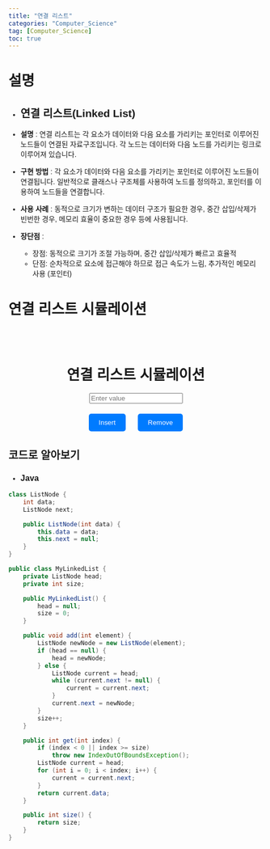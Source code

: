 ```yaml
---
title: "연결 리스트"
categories: "Computer_Science"
tag: [Computer_Science]
toc: true
---
```


# 설명

- ## **연결 리스트(Linked List)**
 
- **설명** : 연결 리스트는 각 요소가 데이터와 다음 요소를 가리키는 포인터로 이루어진 노드들이 연결된 자료구조입니다. 각 노드는 데이터와 다음 노드를 가리키는 링크로 이루어져 있습니다.

- **구현 방법** : 각 요소가 데이터와 다음 요소를 가리키는 포인터로 이루어진 노드들이 연결됩니다. 일반적으로 클래스나 구조체를 사용하여 노드를 정의하고, 포인터를 이용하여 노드들을 연결합니다.

- **사용 사례** : 동적으로 크기가 변하는 데이터 구조가 필요한 경우, 중간 삽입/삭제가 빈번한 경우, 메모리 효율이 중요한 경우 등에 사용됩니다.

- **장단점** :
  - 장점: 동적으로 크기가 조절 가능하며, 중간 삽입/삭제가 빠르고 효율적
  - 단점: 순차적으로 요소에 접근해야 하므로 접근 속도가 느림, 추가적인 메모리 사용 (포인터)

# 연결 리스트 시뮬레이션

<html>
<head>
  <title>연결 리스트 시뮬레이션</title>
  <style>
    body {
      font-family: Arial, sans-serif;
    }
    .container {
      display: flex;
      flex-direction: column;
      align-items: center;
      margin-top: 50px;
    }
    .linked-list {
      display: flex;
      flex-wrap: nowrap;
      justify-content: center;
    }
    .list-item {
      background-color: #f0f0f0;
      border: 1px solid #aaa;
      padding: 10px;
      margin: 5px;
      text-align: center;
    }
    .button-container {
      margin-top: 20px;
    }
    button {
      padding: 10px 20px;
      margin: 0 10px;
      background-color: #007bff;
      color: #fff;
      border: none;
      border-radius: 5px;
      cursor: pointer;
    }
    button:hover {
      background-color: #0056b3;
    }
  </style>

  <script>
    document.addEventListener("DOMContentLoaded", function() {
      const listContainer = document.getElementById('list');
      const inputValue = document.getElementById('inputValue');
      const insertBtn = document.getElementById('insertBtn');
      const removeBtn = document.getElementById('removeBtn');
      
      let list = [];

      // 연결 리스트 시각화 업데이트
      function updateList() {
        listContainer.innerHTML = list.map(item => `<div class="list-item">${item}</div>`).join('');
      }

      // Insert 버튼 클릭 시
      insertBtn.addEventListener("click", function() {
        const value = inputValue.value.trim();
        if (value !== '') {
          list.push(value);
          updateList();
          inputValue.value = '';
        }
      });

      // Remove 버튼 클릭 시
      removeBtn.addEventListener("click", function() {
        if (list.length > 0) {
          list.pop();
          updateList();
        }
      });
    });
  </script>
</head>
<body>
  <div class="container">
    <h1>연결 리스트 시뮬레이션</h1>
    <div class="linked-list" id="list"></div>
    <input type="text" id="inputValue" placeholder="Enter value">
    <div class="button-container">
      <button id="insertBtn">Insert</button>
      <button id="removeBtn">Remove</button>
    </div>
  </div>
</body>
</html>

## 코드로 알아보기
- ### **Java**
```Java
class ListNode {
    int data;
    ListNode next;

    public ListNode(int data) {
        this.data = data;
        this.next = null;
    }
}

public class MyLinkedList {
    private ListNode head;
    private int size;

    public MyLinkedList() {
        head = null;
        size = 0;
    }

    public void add(int element) {
        ListNode newNode = new ListNode(element);
        if (head == null) {
            head = newNode;
        } else {
            ListNode current = head;
            while (current.next != null) {
                current = current.next;
            }
            current.next = newNode;
        }
        size++;
    }

    public int get(int index) {
        if (index < 0 || index >= size)
            throw new IndexOutOfBoundsException();
        ListNode current = head;
        for (int i = 0; i < index; i++) {
            current = current.next;
        }
        return current.data;
    }

    public int size() {
        return size;
    }
}
```